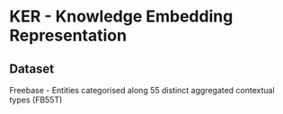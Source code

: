 # KER - Knowledge Embedding Representation

## Dataset

Freebase - Entities categorised along 55 distinct aggregated contextual types (FB55T)
